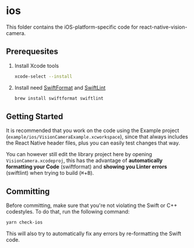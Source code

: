 # ios

This folder contains the iOS-platform-specific code for react-native-vision-camera.

## Prerequesites

1. Install Xcode tools
    ```sh
    xcode-select --install
    ```
2. Install need [SwiftFormat](https://github.com/nicklockwood/SwiftFormat) and [SwiftLint](https://github.com/realm/SwiftLint)
    ```sh
    brew install swiftformat swiftlint
    ```

## Getting Started

It is recommended that you work on the code using the Example project (`example/ios/VisionCameraExample.xcworkspace`), since that always includes the React Native header files, plus you can easily test changes that way.

You can however still edit the library project here by opening `VisionCamera.xcodeproj`, this has the advantage of **automatically formatting your Code** (swiftformat) and **showing you Linter errors** (swiftlint) when trying to build (<kbd>⌘</kbd>+<kbd>B</kbd>).

## Committing

Before committing, make sure that you're not violating the Swift or C++ codestyles. To do that, run the following command:

```bash
yarn check-ios
```

This will also try to automatically fix any errors by re-formatting the Swift code.
